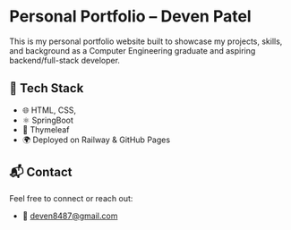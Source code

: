 # Personal Portfolio – Deven Patel

This is my personal portfolio website built to showcase my projects, skills, and background as a Computer Engineering graduate and aspiring backend/full-stack developer.

## 🚀 Tech Stack

- 🌐 HTML, CSS, 
- ⚛ SpringBoot
- 🎨 Thymeleaf
- 🌍 Deployed on Railway & GitHub Pages

## 📬 Contact

Feel free to connect or reach out:

- 📧 deven8487@gmail.com  